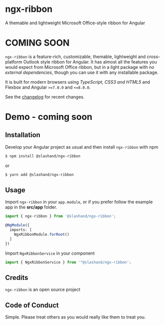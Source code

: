 # ngx-ribbon

A themable and lightweight Microsoft Office-style ribbon for Angular

# COMING SOON

`ngx-ribbon` is a feature-rich, customizable, themable, lightweight and cross-platform Outlook style ribbon for Angular. It has almost all the features you would expect from Microsoft Office ribbon, but in a light package with _no external dependencies_, though you can use it with any installable package.

It is built for modern browsers using _TypeScript, CSS3 and HTML5_ and Flexbox and Angular `>=7.0.0` and `<=8.0.0`.

See the [changelog](https://github.com/slashand/ngx-ribbon/blob/master/docs/changelog.md) for recent changes.

# Demo - coming soon

## Installation

Develop your Angular project as usual and then install `ngx-ribbon` with npm

```bash
$ npm install @slashand/ngx-ribbon
```

or

```bash
$ yarn add @slashand/ngx-ribbon
```

## Usage

Import `ngx-ribbon` in your `app.module`, or if you prefer follow the example app in the **src/app** folder.

```ts
import { ngx-ribbon } from '@slashand/ngx-ribbon';

@NgModule({
  imports: [
    NgxRibbonModule.forRoot()
  ]
})
```

Import `NgxRibbonService` in your component

```ts
import { NgxRibbonService } from '"@slashand/ngx-ribbon';
```

## Credits

`ngx-ribbon` is an open source project

## Code of Conduct

Simple. Please treat others as you would really like them to treat you.
